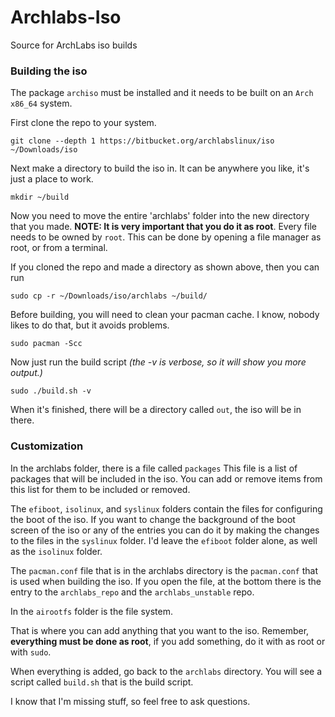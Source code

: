 # Archlabs-Iso

Source for ArchLabs iso builds


### Building the iso

The package `archiso` must be installed and it needs to be built on an `Arch x86_64` system.

First clone the repo to your system.

    git clone --depth 1 https://bitbucket.org/archlabslinux/iso ~/Downloads/iso


Next make a directory to build the iso in. It can be anywhere you like, it's just a place to work.

    mkdir ~/build


Now you need to move the entire 'archlabs' folder into the new directory that you made.
**NOTE: It is very important that you do it as root**. Every file needs to be owned by `root`.
This can be done by opening a file manager as root, or from a terminal.

If you cloned the repo and made a directory as shown above, then you can run

    sudo cp -r ~/Downloads/iso/archlabs ~/build/

Before building, you will need to clean your pacman cache.
I know, nobody likes to do that, but it avoids problems.

    sudo pacman -Scc


Now just run the build script *(the -v is verbose, so it will show you more output.)*

    sudo ./build.sh -v


When it's finished, there will be a directory called `out`, the iso will be in there.


### Customization

In the archlabs folder, there is a file called `packages`
This file is a list of packages that will be included in the iso.
You can add or remove items from this list for them to be included or removed.


The `efiboot`, `isolinux`, and `syslinux` folders contain the files for configuring the boot
of the iso. If you want to change the background of the boot screen of the iso or any of the
entries you can do it by making the changes to the files in the `syslinux` folder. I'd leave
the `efiboot` folder alone, as well as the `isolinux` folder.


The `pacman.conf` file that is in the archlabs directory is the `pacman.conf` that is used when
building the iso. If you open the file, at the bottom there is the entry to the `archlabs_repo`
and the `archlabs_unstable` repo.


In the `airootfs` folder is the file system.

That is where you can add anything that you want to the iso.
Remember, **everything must be done as root**, if you add something, do it with as root or with
`sudo`.

When everything is added, go back to the `archlabs` directory. You will see a script called
`build.sh` that is the build script.


I know that I'm missing stuff, so feel free to ask questions.

